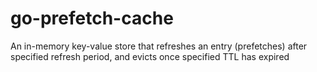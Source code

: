 # go-prefetch-cache
An in-memory key-value store that refreshes an entry (prefetches) after specified refresh period, and evicts once specified TTL has expired
